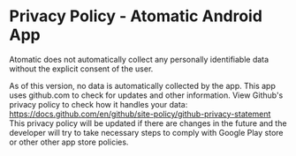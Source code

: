 <script href="language-pp.js"></script>
# Privacy Policy - Atomatic Android App

Atomatic does not automatically collect any personally identifiable data without the explicit consent of the user.

As of this version, no data is automatically collected by the app. This app uses github.com to check for updates and other information. View Github's privacy policy to check how it handles your data: https://docs.github.com/en/github/site-policy/github-privacy-statement
This privacy policy will be updated if there are changes in the future and the developer will try to take necessary steps to comply with Google Play store or other other app store policies.
